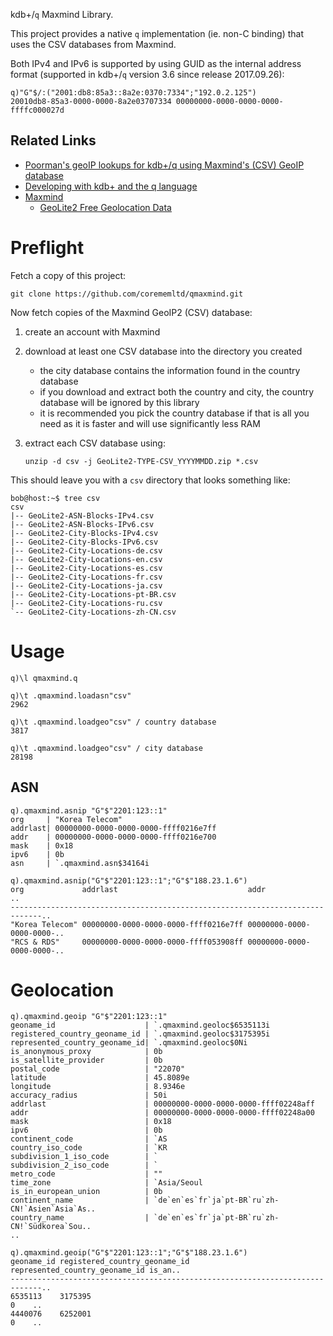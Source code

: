 kdb+/`q` Maxmind Library.

This project provides a native `q` implementation (ie. non-C binding) that uses the CSV databases from Maxmind.

Both IPv4 and IPv6 is supported by using GUID as the internal address format (supported in kdb+/`q` version 3.6 since release 2017.09.26):

    q)"G"$/:("2001:db8:85a3::8a2e:0370:7334";"192.0.2.125")
    20010db8-85a3-0000-0000-8a2e03707334 00000000-0000-0000-0000-ffffc000027d

## Related Links

 * [Poorman's geoIP lookups for kdb+/q using Maxmind's (CSV) GeoIP database](https://gist.github.com/jimdigriz/2dd4b249d2e3f24d8838f6466674f945)
 * [Developing with kdb+ and the q language](https://code.kx.com/q/)
 * [Maxmind](https://maxmind.com/)
    * [GeoLite2 Free Geolocation Data](https://dev.maxmind.com/geoip/geolite2-free-geolocation-data)

# Preflight

Fetch a copy of this project:

    git clone https://github.com/corememltd/qmaxmind.git

Now fetch copies of the Maxmind GeoIP2 (CSV) database:

 1. create an account with Maxmind
 1. download at least one CSV database into the directory you created
     * the city database contains the information found in the country database
     * if you download and extract both the country and city, the country database will be ignored by this library
     * it is recommended you pick the country database if that is all you need as it is faster and will use significantly less RAM
 1. extract each CSV database using:

        unzip -d csv -j GeoLite2-TYPE-CSV_YYYYMMDD.zip *.csv

This should leave you with a `csv` directory that looks something like:

    bob@host:~$ tree csv
    csv
    |-- GeoLite2-ASN-Blocks-IPv4.csv
    |-- GeoLite2-ASN-Blocks-IPv6.csv
    |-- GeoLite2-City-Blocks-IPv4.csv
    |-- GeoLite2-City-Blocks-IPv6.csv
    |-- GeoLite2-City-Locations-de.csv
    |-- GeoLite2-City-Locations-en.csv
    |-- GeoLite2-City-Locations-es.csv
    |-- GeoLite2-City-Locations-fr.csv
    |-- GeoLite2-City-Locations-ja.csv
    |-- GeoLite2-City-Locations-pt-BR.csv
    |-- GeoLite2-City-Locations-ru.csv
    `-- GeoLite2-City-Locations-zh-CN.csv

# Usage

    q)\l qmaxmind.q
    
    q)\t .qmaxmind.loadasn"csv"
    2962
    
    q)\t .qmaxmind.loadgeo"csv"	/ country database
    3817
    
    q)\t .qmaxmind.loadgeo"csv"	/ city database
    28198

## ASN

    q).qmaxmind.asnip "G"$"2201:123::1"
    org     | "Korea Telecom"
    addrlast| 00000000-0000-0000-0000-ffff0216e7ff
    addr    | 00000000-0000-0000-0000-ffff0216e700
    mask    | 0x18
    ipv6    | 0b
    asn     | `.qmaxmind.asn$34164i
    
    q).qmaxmind.asnip("G"$"2201:123::1";"G"$"188.23.1.6")
    org             addrlast                             addr                    ..
    -----------------------------------------------------------------------------..
    "Korea Telecom" 00000000-0000-0000-0000-ffff0216e7ff 00000000-0000-0000-0000-..
    "RCS & RDS"     00000000-0000-0000-0000-ffff053908ff 00000000-0000-0000-0000-..
    
# Geolocation

    q).qmaxmind.geoip "G"$"2201:123::1"
    geoname_id                    | `.qmaxmind.geoloc$6535113i
    registered_country_geoname_id | `.qmaxmind.geoloc$3175395i
    represented_country_geoname_id| `.qmaxmind.geoloc$0Ni
    is_anonymous_proxy            | 0b
    is_satellite_provider         | 0b
    postal_code                   | "22070"
    latitude                      | 45.8089e
    longitude                     | 8.9346e
    accuracy_radius               | 50i
    addrlast                      | 00000000-0000-0000-0000-ffff02248aff
    addr                          | 00000000-0000-0000-0000-ffff02248a00
    mask                          | 0x18
    ipv6                          | 0b
    continent_code                | `AS
    country_iso_code              | `KR
    subdivision_1_iso_code        | `
    subdivision_2_iso_code        | `
    metro_code                    | ""
    time_zone                     | `Asia/Seoul
    is_in_european_union          | 0b
    continent_name                | `de`en`es`fr`ja`pt-BR`ru`zh-CN!`Asien`Asia`As..
    country_name                  | `de`en`es`fr`ja`pt-BR`ru`zh-CN!`Südkorea`Sou..
    ..
    
    q).qmaxmind.geoip("G"$"2201:123::1";"G"$"188.23.1.6")
    geoname_id registered_country_geoname_id represented_country_geoname_id is_an..
    -----------------------------------------------------------------------------..
    6535113    3175395                                                      0    ..
    4440076    6252001                                                      0    ..
